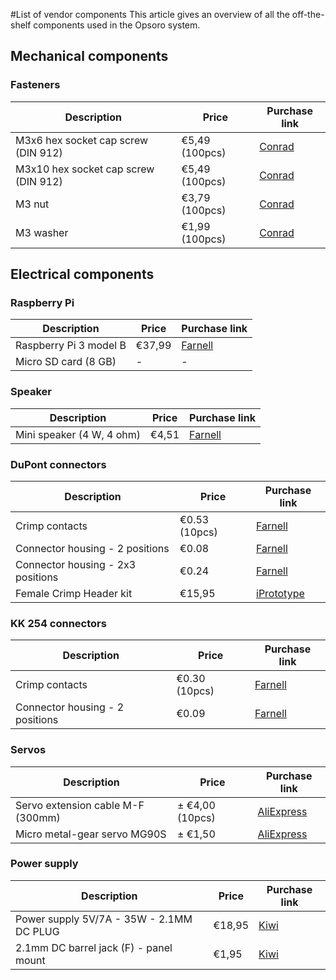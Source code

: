 #List of vendor components
This article gives an overview of all the off-the-shelf components used in
the Opsoro system.

## Mechanical components

### Fasteners

| Description                          | Price          | Purchase link        |
|--------------------------------------|----------------|----------------------|
| M3x6 hex socket cap screw (DIN 912)  | €5,49 (100pcs) | [Conrad][m3x6]       |
| M3x10 hex socket cap screw (DIN 912) | €5,49 (100pcs) | [Conrad][m3x10]      |
| M3 nut                               | €3,79 (100pcs) | [Conrad][m3 nut]     |
| M3 washer                            | €1,99 (100pcs) | [Conrad][m3 washer]  |

[m3x6]: http://www.conrad.be/ce/nl/product/839667
[m3x10]: http://www.conrad.be/ce/nl/product/839669
[m3 nut]: http://www.conrad.be/ce/nl/product/1060794
[m3 washer]: http://www.conrad.be/ce/nl/product/521619

## Electrical components

### Raspberry Pi
| Description                          | Price          | Purchase link        |
|--------------------------------------|----------------|----------------------|
| Raspberry Pi 3 model B               | €37,99         | [Farnell][rpi]       |
| Micro SD card (8 GB)                 | -              | -                    |

[rpi]: http://be.farnell.com/raspberry-pi/raspberrypi3-modb-1gb/sbc-raspberry-pi-3-mod-b-1gb-ram/dp/2525225


### Speaker
| Description                          | Price          | Purchase link        |
|--------------------------------------|----------------|----------------------|
| Mini speaker (4 W, 4 ohm)            | €4,51          | [Farnell][speaker]   |

[speaker]: http://be.farnell.com/pro-signal/abs-230-rc/speaker-miniature-4ohm-4w/dp/1867858

### DuPont connectors
| Description                          | Price          | Purchase link        |
|--------------------------------------|----------------|----------------------|
| Crimp contacts                       | €0.53 (10pcs)  | [Farnell][crimp]     |
| Connector housing - 2 positions      | €0.08          | [Farnell][2pos]      |
| Connector housing - 2x3 positions    | €0.24          | [Farnell][2x3pos]    |
| Female Crimp Header kit              | €15,95         | [iPrototype][dupont-kit] |

[2pos]: http://be.farnell.com/multicomp/2226a-02/crimp-housing-1-row-2-way/dp/1593506
[2x3pos]: http://be.farnell.com/multicomp/2226b-06/crimp-housing-2-row-6way/dp/1593520
[crimp]: http://be.farnell.com/multicomp/2226tg/crimp-terminal-24-28awg/dp/1593529
[dupont-kit]: https://www.iprototype.nl/products/accessoires/headers/female-crimp-headers

### KK 254 connectors
| Description                          | Price          | Purchase link        |
|--------------------------------------|----------------|----------------------|
| Crimp contacts                       | €0.30 (10pcs)  | [Farnell][kkcrimp]     |
| Connector housing - 2 positions      | €0.09          | [Farnell][kk2pos]      |

[kk2pos]: http://be.farnell.com/multicomp/2218t/contact-crimp-plug-26-22awg-cut/dp/1675781
[kkcrimp]: http://be.farnell.com/multicomp/2226tg/crimp-terminal-24-28awg/dp/1593529


### Servos
| Description                          | Price          | Purchase link        |
|--------------------------------------|----------------|----------------------|
| Servo extension cable M-F (300mm)    | &plusmn; €4,00 (10pcs) | [AliExpress][ext-cable] |
| Micro metal-gear servo MG90S         | &plusmn; €1,50 | [AliExpress][micro]  |

[micro]: https://www.aliexpress.com/wholesale?catId=0&initiative_id=SB_20170801021307&SearchText=mg90s
[ext-cable]: https://www.aliexpress.com/wholesale?catId=0&initiative_id=AS_20170801021308&SearchText=servo+extension+300mm

### Power supply
| Description                              | Price  | Purchase link        |
|------------------------------------------|--------|----------------------|
| Power supply 5V/7A - 35W - 2.1MM DC PLUG | €18,95 | [Kiwi][psu]          |
| 2.1mm DC barrel jack (F) - panel mount   | €1,95  | [Kiwi][barrel]       |

[psu]: http://www.kiwi-electronics.nl/Power-Adapter-5V-7A-DC-35-Watt-100-240-AC-EU-kabel
[barrel]: https://www.kiwi-electronics.nl/2.1mm-dc-barrel-jack-panel-mount
